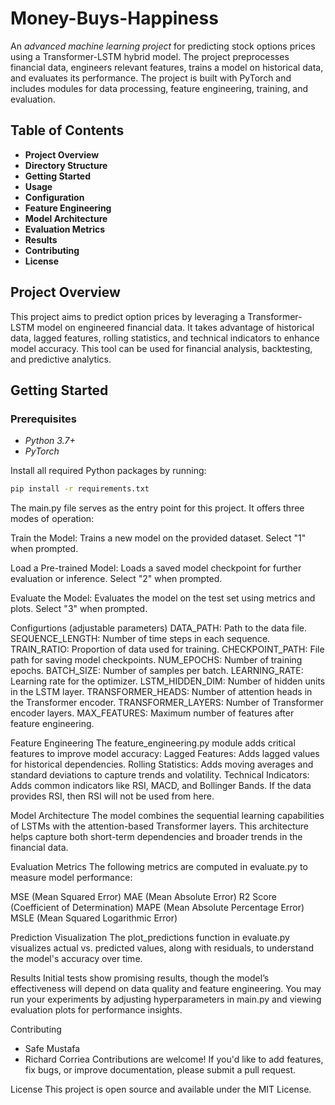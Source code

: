 # Money-Buys-Happiness
An *advanced machine learning project* for predicting stock options prices using a Transformer-LSTM hybrid model. The project preprocesses financial data, engineers relevant features, trains a model on historical data, and evaluates its performance. The project is built with PyTorch and includes modules for data processing, feature engineering, training, and evaluation.

## Table of Contents
- **Project Overview**
- **Directory Structure**
- **Getting Started**
- **Usage**
- **Configuration**
- **Feature Engineering**
- **Model Architecture**
- **Evaluation Metrics**
- **Results**
- **Contributing**
- **License**

## Project Overview
This project aims to predict option prices by leveraging a Transformer-LSTM model on engineered financial data. It takes advantage of historical data, lagged features, rolling statistics, and technical indicators to enhance model accuracy. This tool can be used for financial analysis, backtesting, and predictive analytics.

## Getting Started

### Prerequisites
- *Python 3.7+*
- *PyTorch*

Install all required Python packages by running:
```bash
pip install -r requirements.txt

```
The main.py file serves as the entry point for this project. It offers three modes of operation:

Train the Model: Trains a new model on the provided dataset.
  Select "1" when prompted.

Load a Pre-trained Model: Loads a saved model checkpoint for further evaluation or inference.
  Select "2" when prompted.

Evaluate the Model: Evaluates the model on the test set using metrics and plots.
  Select "3" when prompted.

Configurtions (adjustable parameters)
  DATA_PATH: Path to the data file.
  SEQUENCE_LENGTH: Number of time steps in each sequence.
  TRAIN_RATIO: Proportion of data used for training.
  CHECKPOINT_PATH: File path for saving model checkpoints.
  NUM_EPOCHS: Number of training epochs.
  BATCH_SIZE: Number of samples per batch.
  LEARNING_RATE: Learning rate for the optimizer.
  LSTM_HIDDEN_DIM: Number of hidden units in the LSTM layer.
  TRANSFORMER_HEADS: Number of attention heads in the Transformer encoder.
  TRANSFORMER_LAYERS: Number of Transformer encoder layers.
  MAX_FEATURES: Maximum number of features after feature engineering.  


Feature Engineering
The feature_engineering.py module adds critical features to improve model accuracy:
  Lagged Features: Adds lagged values for historical dependencies.
  Rolling Statistics: Adds moving averages and standard deviations to capture trends and volatility.
  Technical Indicators: Adds common indicators like RSI, MACD, and Bollinger Bands. If the data provides RSI, then RSI will not be used from here.


Model Architecture
  The model combines the sequential learning capabilities of LSTMs with the attention-based Transformer layers. This architecture helps capture both short-term  dependencies and broader trends in the financial data.

Evaluation Metrics
  The following metrics are computed in evaluate.py to measure model performance:
  
  MSE (Mean Squared Error)
  MAE (Mean Absolute Error)
  R2 Score (Coefficient of Determination)
  MAPE (Mean Absolute Percentage Error)
  MSLE (Mean Squared Logarithmic Error)


Prediction Visualization
The plot_predictions function in evaluate.py visualizes actual vs. predicted values, along with residuals, to understand the model's accuracy over time.

Results
  Initial tests show promising results, though the model’s effectiveness will depend on data quality and feature engineering. You may run your experiments by adjusting hyperparameters in main.py and viewing evaluation plots for performance insights.

Contributing
  - Safe Mustafa
  - Richard Corriea
  Contributions are welcome! If you'd like to add features, fix bugs, or improve documentation, please submit a pull request. 

License
This project is open source and available under the MIT License.
    
